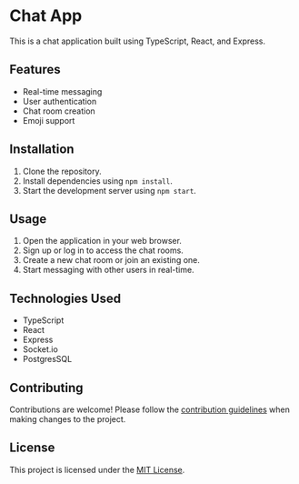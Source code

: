 # Chat App

This is a chat application built using TypeScript, React, and Express.

## Features

- Real-time messaging
- User authentication
- Chat room creation
- Emoji support

## Installation

1. Clone the repository.
2. Install dependencies using `npm install`.
3. Start the development server using `npm start`.

## Usage

1. Open the application in your web browser.
2. Sign up or log in to access the chat rooms.
3. Create a new chat room or join an existing one.
4. Start messaging with other users in real-time.

## Technologies Used

- TypeScript
- React
- Express
- Socket.io
- PostgresSQL

## Contributing

Contributions are welcome! Please follow the [contribution guidelines](CONTRIBUTING.md) when making changes to the project.

## License

This project is licensed under the [MIT License](LICENSE).
